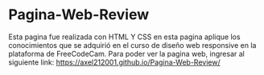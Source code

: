 # Pagina-Web-Review
Esta pagina fue realizada con HTML Y CSS en esta pagina aplique los conocimientos que se adquirió en el curso de diseño web responsive en la plataforma de FreeCodeCam.
Para poder ver la pagina web, ingresar al siguiente link: https://axel212001.github.io/Pagina-Web-Review/
